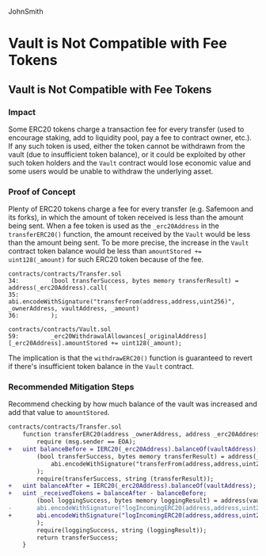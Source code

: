 JohnSmith
# Vault is Not Compatible with Fee Tokens

## Vault is Not Compatible with Fee Tokens
### Impact
Some ERC20 tokens charge a transaction fee for every transfer (used to encourage staking, add to liquidity pool, pay a fee to contract owner, etc.). If any such token is used, either the token cannot be withdrawn from the vault (due to insufficient token balance), or it could be exploited by other such token holders and the `Vault` contract would lose economic value and some users would be unable to withdraw the underlying asset.

### Proof of Concept
Plenty of ERC20 tokens charge a fee for every transfer (e.g. Safemoon and its forks), in which the amount of token received is less than the amount being sent. When a fee token is used as the `_erc20Address` in the `transferERC20()` function, the amount received by the `Vault` would be less than the amount being sent. To be more precise, the increase in the `Vault` contract token balance would be less than `amountStored += uint128(_amount)` for such ERC20 token because of the fee.

```solidity
contracts/contracts/Transfer.sol
34:         (bool transferSuccess, bytes memory transferResult) = address(_erc20Address).call(
35:             abi.encodeWithSignature("transferFrom(address,address,uint256)", _ownerAddress, vaultAddress, _amount)
36:         );

contracts/contracts/Vault.sol
59:         _erc20WithdrawalAllowances[_originalAddress][_erc20Address].amountStored += uint128(_amount);
```

The implication is that  the `withdrawERC20()` function is guaranteed to revert if there's  insufficient token balance in the `Vault` contract.

### Recommended Mitigation Steps
Recommend checking by how much balance of the vault was increased and add that value to `amountStored`.
```diff
contracts/contracts/Transfer.sol
 	function transferERC20(address _ownerAddress, address _erc20Address, uint256 _amount, uint128 _fee) public returns (bool) {
        require (msg.sender == EOA);
+	uint balanceBefore = IERC20(_erc20Address).balanceOf(vaultAddress);
        (bool transferSuccess, bytes memory transferResult) = address(_erc20Address).call(
            abi.encodeWithSignature("transferFrom(address,address,uint256)", _ownerAddress, vaultAddress, _amount)
        );
        require(transferSuccess, string (transferResult));
+	uint balanceAfter = IERC20(_erc20Address).balanceOf(vaultAddress);
+	uint _receivedTokens = balanceAfter - balanceBefore;
        (bool loggingSuccess, bytes memory loggingResult) = address(vaultAddress).call(
-       abi.encodeWithSignature("logIncomingERC20(address,address,uint256,uint128)", _ownerAddress, _erc20Address, _amount, _fee)
+       abi.encodeWithSignature("logIncomingERC20(address,address,uint256,uint128)", _ownerAddress, _erc20Address, _receivedTokens, _fee)
        );
        require(loggingSuccess, string (loggingResult));
        return transferSuccess;
    }
```


